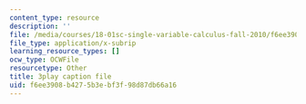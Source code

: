 ```yaml
---
content_type: resource
description: ''
file: /media/courses/18-01sc-single-variable-calculus-fall-2010/f6ee3908b4275b3ebf3f98d87db66a16_ed-rB3k_56U.vtt
file_type: application/x-subrip
learning_resource_types: []
ocw_type: OCWFile
resourcetype: Other
title: 3play caption file
uid: f6ee3908-b427-5b3e-bf3f-98d87db66a16
---
```

